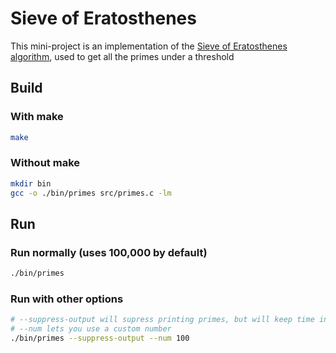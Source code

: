 # Sieve of Eratosthenes

This mini-project is an implementation of the [Sieve of Eratosthenes algorithm](https://en.wikipedia.org/wiki/Sieve_of_Eratosthenes), used to get all the primes under a threshold

## Build

### With make

```bash
make
```

### Without make

```bash
mkdir bin
gcc -o ./bin/primes src/primes.c -lm
```

## Run

### Run normally (uses 100,000 by default)

```bash
./bin/primes
```

### Run with other options

```bash
# --suppress-output will supress printing primes, but will keep time info
# --num lets you use a custom number
./bin/primes --suppress-output --num 100 
```
